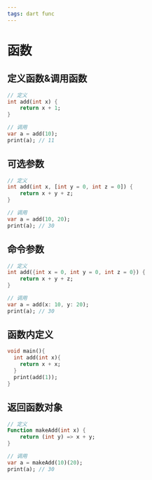 ```yaml
---
tags: dart func
---
```


# 函数

## 定义函数&调用函数

```dart
// 定义
int add(int x) {
	return x + 1;
}

// 调用
var a = add(10);
print(a); // 11
```

## 可选参数

```dart
// 定义
int add(int x, [int y = 0, int z = 0]) {
	return x + y + z;
}

// 调用
var a = add(10, 20);
print(a); // 30
```

## 命令参数

```dart
// 定义
int add({int x = 0, int y = 0, int z = 0}) {
	return x + y + z;
}

// 调用
var a = add(x: 10, y: 20);
print(a); // 30
```

## 函数内定义

```dart
void main(){  
  int add(int x){  
    return x + x;  
  }
  print(add(1));  
}
```

## 返回函数对象

```dart
// 定义
Function makeAdd(int x) {
	return (int y) => x + y;
}

// 调用
var a = makeAdd(10)(20);
print(a); // 30
```


